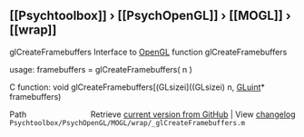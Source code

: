 ## [[Psychtoolbox]] &#8250; [[PsychOpenGL]] &#8250; [[MOGL]] &#8250; [[wrap]]

glCreateFramebuffers  Interface to [OpenGL](OpenGL) function glCreateFramebuffers  
  
usage:  framebuffers = glCreateFramebuffers( n )  
  
C function:  void glCreateFramebuffers[(GLsizei]((GLsizei) n, [GLuint](GLuint)\* framebuffers)  




<div class="code_header" style="text-align:right;">
  <span style="float:left;">Path&nbsp;&nbsp;</span> <span class="counter">Retrieve <a href=
  "https://raw.github.com/Psychtoolbox-3/Psychtoolbox-3/beta/Psychtoolbox/PsychOpenGL/MOGL/wrap/_glCreateFramebuffers.m">current version from GitHub</a> | View <a href=
  "https://github.com/Psychtoolbox-3/Psychtoolbox-3/commits/beta/Psychtoolbox/PsychOpenGL/MOGL/wrap/_glCreateFramebuffers.m">changelog</a></span>
</div>
<div class="code">
  <code>Psychtoolbox/PsychOpenGL/MOGL/wrap/_glCreateFramebuffers.m</code>
</div>

